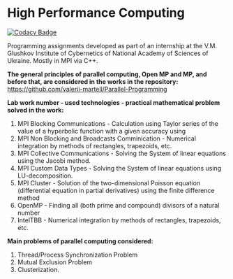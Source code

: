 # High Performance Computing

[![Codacy Badge](https://app.codacy.com/project/badge/Grade/8ee051b94b154a2f96e677723a90bba2)](https://www.codacy.com/gh/valerii-martell/High-Performance-Computing/dashboard?utm_source=github.com&amp;utm_medium=referral&amp;utm_content=valerii-martell/High-Performance-Computing&amp;utm_campaign=Badge_Grade)

Programming assignments developed as part of an internship at the V.M. Glushkov Institute of Cybernetics of National Academy of Sciences of Ukraine. Mostly in MPI via C++. 

**The general principles of parallel computing, Open MP and MP, and before that, are considered in the works in the repository:**
https://github.com/valerii-martell/Parallel-Programming

**Lab work number - used technologies - practical mathematical problem solved in the work:**

1. MPI Blocking Communications - Calculation using Taylor series of the value of a hyperbolic function with a given accuracy using
2. MPI Non Blocking and Broadcasts Comminication - Numerical integration by methods of rectangles, trapezoids, etc.
3. MPI Collective Communications - Solving the System of linear equations using the Jacobi method.
4. MPI Custom Data Types - Solving the System of linear equations using LU-decomposition.
5. MPI Cluster - Solution of the two-dimensional Poisson equation (differential equation in partial derivatives) using the finite difference method
6. OpenMP - Finding all (both prime and compound) divisors of a natural number
7. IntelTBB - Numerical integration by methods of rectangles, trapezoids, etc.

**Main problems of parallel computing considered:**
1. Thread/Process Synchronization Problem
2. Mutual Exclusion Problem
3. Clusterization.
